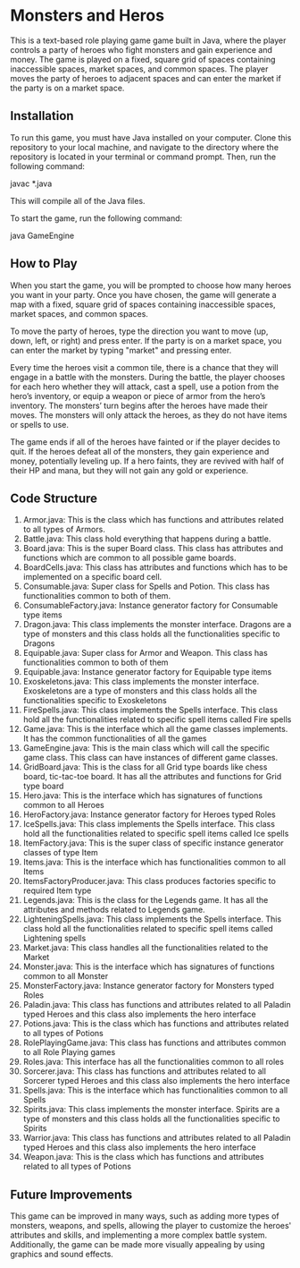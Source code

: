 # Monsters and Heros
This is a text-based role playing game game built in Java, where the player controls a party of heroes who fight monsters and gain experience and money. The game is played on a fixed, square grid of spaces containing inaccessible spaces, market spaces, and common spaces. The player moves the party of heroes to adjacent spaces and can enter the market if the party is on a market space.

## Installation
To run this game, you must have Java installed on your computer. Clone this repository to your local machine, and navigate to the directory where the repository is located in your terminal or command prompt. Then, run the following command:

javac *.java

This will compile all of the Java files. 

To start the game, run the following command:

java GameEngine

## How to Play
When you start the game, you will be prompted to choose how many heroes you want in your party. Once you have chosen, the game will generate a map with a fixed, square grid of spaces containing inaccessible spaces, market spaces, and common spaces.

To move the party of heroes, type the direction you want to move (up, down, left, or right) and press enter. If the party is on a market space, you can enter the market by typing "market" and pressing enter.

Every time the heroes visit a common tile, there is a chance that they will engage in a battle with the monsters. During the battle, the player chooses for each hero whether they will attack, cast a spell, use a potion from the hero’s inventory, or equip a weapon or piece of armor from the hero’s inventory. The monsters’ turn begins after the heroes have made their moves. The monsters will only attack the heroes, as they do not have items or spells to use.

The game ends if all of the heroes have fainted or if the player decides to quit. If the heroes defeat all of the monsters, they gain experience and money, potentially leveling up. If a hero faints, they are revived with half of their HP and mana, but they will not gain any gold or experience.

## Code Structure
1. Armor.java: This is the class which has functions and attributes related to all types of Armors.
2. Battle.java: This class hold everything that happens during a battle.
3. Board.java: This is the super Board class. This class has attributes and functions which are common to all possible game boards.
4. BoardCells.java: This class has attributes and functions which has to be implemented on a specific board cell.
5. Consumable.java: Super class for Spells and Potion. This class has functionalities common to both of them.
6. ConsumableFactory.java: Instance generator factory for Consumable type items
7. Dragon.java: This class implements the monster interface. Dragons are a type of monsters and this class holds all the functionalities specific to Dragons
8. Equipable.java: Super class for Armor and Weapon. This class has functionalities common to both of them
9. Equipable.java: Instance generator factory for Equipable type items
10. Exoskeletons.java: This class implements the monster interface. Exoskeletons are a type of monsters and this class holds all the functionalities specific to Exoskeletons
11. FireSpells.java: This class implements the Spells interface. This class hold all the functionalities related to specific spell items called Fire spells
12. Game.java: This is the interface which all the game classes implements. It has the common functionalities of all the games
13. GameEngine.java: This is the main class which will call the specific game class. This class can have instances of different game classes.
14. GridBoard.java: This is the class for all Grid type boards like chess board, tic-tac-toe board. It has all the attributes and functions for Grid type board
15. Hero.java: This is the interface which has signatures of functions common to all Heroes
16. HeroFactory.java: Instance generator factory for Heroes typed Roles
17. IceSpells.java: This class implements the Spells interface. This class hold all the functionalities related to specific spell items called Ice spells
18. ItemFactory.java: This is the super class of specific instance generator classes of type Item
19. Items.java: This is the interface which has functionalities common to all Items
20. ItemsFactoryProducer.java: This class produces factories specific to required Item type
21. Legends.java: This is the class for the Legends game. It has all the attributes and methods related to Legends game.
22. LighteningSpells.java: This class implements the Spells interface. This class hold all the functionalities related to specific spell items called Lightening spells
23. Market.java: This class handles all the functionalities related to the Market
24. Monster.java: This is the interface which has signatures of functions common to all Monster
25. MonsterFactory.java: Instance generator factory for Monsters typed Roles
26. Paladin.java: This class has functions and attributes related to all Paladin typed Heroes and this class also implements the hero interface
27. Potions.java: This is the class which has functions and attributes related to all types of Potions
28. RolePlayingGame.java: This class has functions and attributes common to all Role Playing games
29. Roles.java: This interface has all the functionalities common to all roles
30. Sorcerer.java: This class has functions and attributes related to all Sorcerer typed Heroes and this class also implements the hero interface
31. Spells.java: This is the interface which has functionalities common to all Spells
32. Spirits.java: This class implements the monster interface. Spirits are a type of monsters and this class holds all the functionalities specific to Spirits
33. Warrior.java: This class has functions and attributes related to all Paladin typed Heroes and this class also implements the hero interface
34. Weapon.java: This is the class which has functions and attributes related to all types of Potions

## Future Improvements
This game can be improved in many ways, such as adding more types of monsters, weapons, and spells, allowing the player to customize the heroes' attributes and skills, and implementing a more complex battle system. Additionally, the game can be made more visually appealing by using graphics and sound effects.